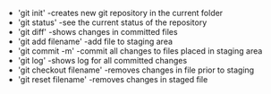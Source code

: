 * 'git init' -creates new git repository in the current folder
* 'git status' -see the current status of the repository
* 'git diff' -shows changes in committed files
* 'git add filename' -add file to staging area
* 'git commit -m' -commit all changes to files placed in staging area
* 'git log' -shows log for all committed changes
* 'git checkout filename' -removes changes in file prior to staging
* 'git reset filename' -removes changes in staged file